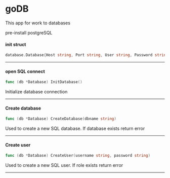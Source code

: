 # goDB
This app for work to databases

pre-install postgreSQL

#### init struct
```go
database.Database{Host string, Port string, User string, Password string, conn *sql.DB}
```
------------------

#### open SQL connect

```go
func (db *Database) InitDatabase()
```
Initialize database connection

------------------
#### Create database
```go
func (db *Database) CreateDatabase(dbname string)
```
Used to create a new SQL database. If database exists return error

------------------
#### Create user
```go
func (db *Database) CreateUser(username string, password string)
```
Used to create a new SQL user. If role exists return error

------------------